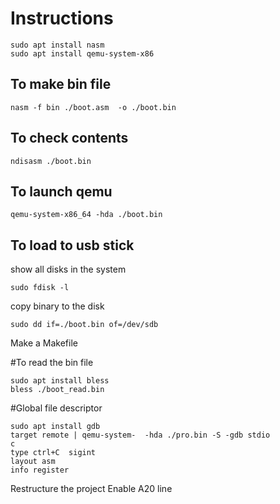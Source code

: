 # Instructions
```
sudo apt install nasm
sudo apt install qemu-system-x86
```
## To make bin file
```
nasm -f bin ./boot.asm  -o ./boot.bin 
```
## To check contents
```
ndisasm ./boot.bin
```
## To launch qemu
```
qemu-system-x86_64 -hda ./boot.bin
```
## To load to usb stick

show all disks in the system
```
sudo fdisk -l

```
copy binary to the disk
```
sudo dd if=./boot.bin of=/dev/sdb
```

Make a Makefile

#To read the bin file
```
sudo apt install bless
bless ./boot_read.bin
```



#Global file descriptor
```
sudo apt install gdb
target remote | qemu-system-  -hda ./pro.bin -S -gdb stdio
c
type ctrl+C  sigint
layout asm
info register
```

Restructure the project
Enable A20 line